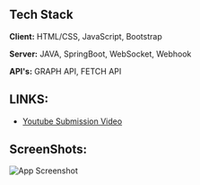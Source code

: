 
## Tech Stack

**Client:** HTML/CSS, JavaScript, Bootstrap

**Server:** JAVA, SpringBoot, WebSocket, Webhook

**API's:** GRAPH API, FETCH API

## LINKS:
 - [Youtube Submission Video](https://youtu.be/ojx6kGL_Koo)

## ScreenShots:
![App Screenshot]()


